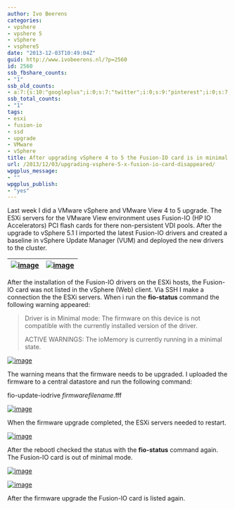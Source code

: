 ```yaml
---
author: Ivo Beerens
categories:
- vpshere
- vpshere 5
- vSphere
- vsphere5
date: "2013-12-03T10:49:04Z"
guid: http://www.ivobeerens.nl/?p=2560
id: 2560
ssb_fbshare_counts:
- "1"
ssb_old_counts:
- a:7:{s:10:"googleplus";i:0;s:7:"twitter";i:0;s:9:"pinterest";i:0;s:7:"fbshare";i:1;s:8:"linkedin";i:0;s:6:"reddit";i:0;s:6:"tumblr";i:0;}
ssb_total_counts:
- "1"
tags:
- esxi
- fusion-io
- ssd
- upgrade
- VMware
- vSphere
title: After upgrading vSphere 4 to 5 the Fusion-IO card is in minimal mode
url: /2013/12/03/upgrading-vsphere-5-x-fusion-io-card-disappeared/
wpgplus_message:
- ""
wpgplus_publish:
- "yes"
---
```


Last week I did a VMware vSphere and VMware View 4 to 5 upgrade. The ESXi servers for the VMware View environment uses Fusion-IO (HP IO Accelerators) PCI flash cards for there non-persistent VDI pools. After the upgrade to vSphere 5.1 I imported the latest Fusion-IO drivers and created a baseline in vSphere Update Manager (VUM) and deployed the new drivers to the cluster.

| [![image](http://localhost/wp-content/uploads/2013/10/image_thumb10.png "image")](http://localhost/wp-content/uploads/2013/10/image10.png) | [![image](http://localhost/wp-content/uploads/2013/10/image_thumb11.png "image")](http://localhost/wp-content/uploads/2013/10/image11.png) |
|---|---|

After the installation of the Fusion-IO drivers on the ESXi hosts, the Fusion-IO card was not listed in the vSphere (Web) client. Via SSH I make a connection the the ESXi servers. When i run the **fio-status** command the following warning appeared:

> Driver is in Minimal mode: The firmware on this device is not compatible with the currently installed version of the driver.
> 
> ACTIVE WARNINGS: The ioMemory is currently running in a minimal state.

[![image](http://localhost/wp-content/uploads/2013/10/image_thumb12.png "image")](http://localhost/wp-content/uploads/2013/10/image12.png)

The warning means that the firmware needs to be upgraded. I uploaded the firmware to a central datastore and run the following command:

fio-update-iodrive *firmwarefilename*.fff

[![image](http://localhost/wp-content/uploads/2013/10/image_thumb13.png "image")](http://localhost/wp-content/uploads/2013/10/image13.png)

When the firmware upgrade completed, the ESXi servers needed to restart.

[![image](http://localhost/wp-content/uploads/2013/10/image_thumb14.png "image")](http://localhost/wp-content/uploads/2013/10/image14.png)

After the rebootI checked the status with the **fio-status** command again. The Fusion-IO card is out of minimal mode.

[![image](http://localhost/wp-content/uploads/2013/10/image_thumb15.png "image")](http://localhost/wp-content/uploads/2013/10/image15.png)

[![image](http://localhost/wp-content/uploads/2013/12/image1_thumb.png "image")](http://localhost/wp-content/uploads/2013/12/image11.png)

After the firmware upgrade the Fusion-IO card is listed again.
